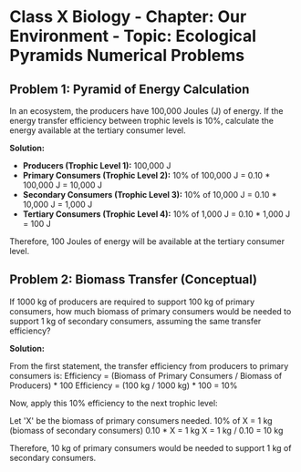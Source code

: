 # Class X Biology - Chapter: Our Environment - Topic: Ecological Pyramids Numerical Problems

## Problem 1: Pyramid of Energy Calculation

In an ecosystem, the producers have 100,000 Joules (J) of energy. If the energy transfer efficiency between trophic levels is 10%, calculate the energy available at the tertiary consumer level.

**Solution:**

*   **Producers (Trophic Level 1):** 100,000 J
*   **Primary Consumers (Trophic Level 2):** 10% of 100,000 J = 0.10 * 100,000 J = 10,000 J
*   **Secondary Consumers (Trophic Level 3):** 10% of 10,000 J = 0.10 * 10,000 J = 1,000 J
*   **Tertiary Consumers (Trophic Level 4):** 10% of 1,000 J = 0.10 * 1,000 J = 100 J

Therefore, 100 Joules of energy will be available at the tertiary consumer level.

## Problem 2: Biomass Transfer (Conceptual)

If 1000 kg of producers are required to support 100 kg of primary consumers, how much biomass of primary consumers would be needed to support 1 kg of secondary consumers, assuming the same transfer efficiency?

**Solution:**

From the first statement, the transfer efficiency from producers to primary consumers is:
Efficiency = (Biomass of Primary Consumers / Biomass of Producers) * 100
Efficiency = (100 kg / 1000 kg) * 100 = 10%

Now, apply this 10% efficiency to the next trophic level:

Let 'X' be the biomass of primary consumers needed.
10% of X = 1 kg (biomass of secondary consumers)
0.10 * X = 1 kg
X = 1 kg / 0.10 = 10 kg

Therefore, 10 kg of primary consumers would be needed to support 1 kg of secondary consumers.
